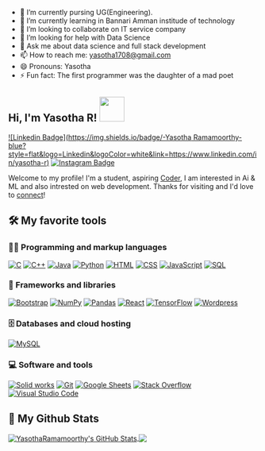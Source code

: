 <!--
**YasothaRamamoorthy/YasothaRamamoorthy** is a ✨ _special_ ✨ repository because its `README.md` (this file) appears on your GitHub profile.

Here are some ideas to get you started:
-->

- 🔭 I’m currently pursing UG(Engineering).
- 🌱 I’m currently learning in Bannari Amman institude of technology
- 👯 I’m looking to collaborate on IT service company
- 🤔 I’m looking for help with Data Science
- 💬 Ask me about data science  and full stack development
- 📫 How to reach me: yasotha1708@gmail.com
- 😄 Pronouns: Yasotha 
- ⚡ Fun fact: The first programmer was the daughter of a mad poet

<h2> Hi, I'm Yasotha R! <img src="https://media.giphy.com/media/SWoSkN6DxTszqIKEqv/giphy.gif" width="50"></h2>

[![Linkedin Badge](https://img.shields.io/badge/-Yasotha Ramamoorthy-blue?style=flat&logo=Linkedin&logoColor=white&link=https://www.linkedin.com/in/yasotha-r)](https://www.linkedin.com/in/yasotha-r)
[![Instagram Badge](https://img.shields.io/badge/-@_.yasotha._-purple?style=flat&logo=instagram&logoColor=white&link=https://www.instagram.com/_m4n0j_/)](https://www.instagram.com/_.yasotha._/)


Welcome to my profile! I'm a student, aspiring [Coder](https://github.com/ManojTGN), I am interested in Ai & ML and also intrested on web development. Thanks for visiting and I'd love to [connect](www.linkedin.com/in/yasotha-r)!


<h2> 🛠️ My favorite tools </h2>

### 👨‍💻 Programming and markup languages

<p>
    <a href="#"><img alt="C" src="https://custom-icon-badges.herokuapp.com/badge/C-03599C.svg?logo=c-in-hexagon&logoColor=white"></a>
    <a href="#"><img alt="C++" src="https://custom-icon-badges.herokuapp.com/badge/C++-9C033A.svg?logo=cpp2&logoColor=white"></a>
    <a href="#"><img alt="Java" src="https://custom-icon-badges.herokuapp.com/badge/Java-007396.svg?logo=java&logoColor=white"></a>
    <a href="#"><img alt="Python" src="https://img.shields.io/badge/Python-14354C.svg?logo=python&logoColor=white"></a>
    <a href="#"><img alt="HTML" src="https://img.shields.io/badge/HTML-E34F26.svg?logo=html5&logoColor=white"></a>
    <a href="#"><img alt="CSS" src="https://img.shields.io/badge/CSS-1572B6.svg?logo=css3&logoColor=white"></a>
    <a href="#"><img alt="JavaScript" src="https://img.shields.io/badge/JavaScript-F7DF1E.svg?logo=javascript&logoColor=black"></a>
    <a href="#"><img alt="SQL" src="https://custom-icon-badges.herokuapp.com/badge/SQL-025E8C.svg?logo=database&logoColor=white"></a>
</p>

### 🧰 Frameworks and libraries

<p>
    <a href="#"><img alt="Bootstrap" src="https://img.shields.io/badge/Bootstrap-7952B3.svg?logo=bootstrap&logoColor=white"></a>
    <a href="#"><img alt="NumPy" src="https://img.shields.io/badge/Numpy-013243.svg?logo=numpy&logoColor=white"></a>
    <a href="#"><img alt="Pandas" src="https://img.shields.io/badge/Pandas-150458.svg?logo=pandas&logoColor=white"></a>
    <a href="#"><img alt="React" src="https://img.shields.io/badge/React-20232a.svg?logo=react&logoColor=%2361DAFB"></a>
    <a href="#"><img alt="TensorFlow" src="https://img.shields.io/badge/TensorFlow-FF6F00.svg?logo=TensorFlow&logoColor=white"></a>
    <a href="#"><img alt="Wordpress" src="https://img.shields.io/badge/Wordpress-21759B?logo=wordpress&logoColor=white"></a>
</p>

### 🗄️ Databases and cloud hosting

<p>
    <a href="#"><img alt="MySQL" src="https://img.shields.io/badge/MySQL-00f.svg?logo=mysql&logoColor=white"></a>
</p>

### 💻 Software and tools

<p>
    <a href="#"><img alt="Solid works" src="https://img.shields.io/badge/Adobe-FF0000.svg?logo=adobe&logoColor=white"></a>
    <a href="#"><img alt="Git" src="https://img.shields.io/badge/Git-F05033.svg?logo=git&logoColor=white"></a>
    <a href="#"><img alt="Google Sheets" src="https://img.shields.io/badge/Google%20Sheets-34A853.svg?logo=google%20sheets&logoColor=white"></a>
    <a href="#"><img alt="Stack Overflow" src="https://img.shields.io/badge/-Stack%20Overflow-FE7A16?logo=stack-overflow&logoColor=white"></a>
    <a href="#"><img alt="Visual Studio Code" src="https://img.shields.io/badge/Visual%20Studio%20Code-0078d7.svg?logo=visual-studio-code&logoColor=white"></a>
</p>

<h2> 💪 My Github Stats </h2>

<a href="https://github.com/YasothaRamamoorthy">
  <img align="center" src="https://github-readme-stats.vercel.app/api?username=YasothaRamamoorthy&show_icons=true&line_height=27&count_private=true&title_color=ffffff&text_color=c9cacc&icon_color=2bbc8a&bg_color=1d1f21" alt="YasothaRamamoorthy's GitHub Stats" />
</a>
<a href="https://github.com/YasothaRamamoorthy">
  <img align="center" src="https://github-readme-stats.vercel.app/api/top-langs/?username=YasothaRamamoorthy&title_color=ffffff&text_color=c9cacc&icon_color=2bbc8a&bg_color=1d1f21&langs_count=10" />
</a>

<!--
![Yasotha Ramamoortthy's github stats](https://github-readme-stats.vercel.app/api?username=YasothaRamamoorthy&count_private=true&show_icons=true&theme=dark&hide_border=false)
!-->
